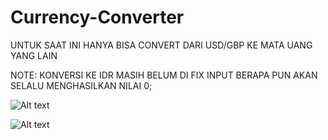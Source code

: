 # Currency-Converter

UNTUK SAAT INI HANYA BISA CONVERT DARI USD/GBP KE MATA UANG YANG LAIN

NOTE: KONVERSI KE IDR MASIH BELUM DI FIX INPUT BERAPA PUN AKAN SELALU MENGHASILKAN NILAI 0;

![Alt text](https://cdn.discordapp.com/attachments/904221536163078145/1025317447508688929/unknown.png "SCREENSHOT")

![Alt text](https://tenor.com/view/zero-two-crying-sad-anime-anime-darling-gif-17411581 "sad")